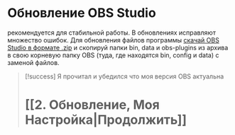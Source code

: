 # **Обновление OBS Studio**
рекомендуется для стабильной работы. В обновлениях исправляют множество ошибок.
Для обновления файлов программы [скачай OBS Studio в формате .zip](https://github.com/obsproject/obs-studio/releases) и скопируй папки bin, data и obs-plugins из архива в свою корневую папку OBS (туда, где находятся bin, config и data) с заменой файлов.
> [!success] Я прочитал и убедился что моя версия OBS актуальна
> # [[2. Обновление, Моя Настройка|Продолжить]]
